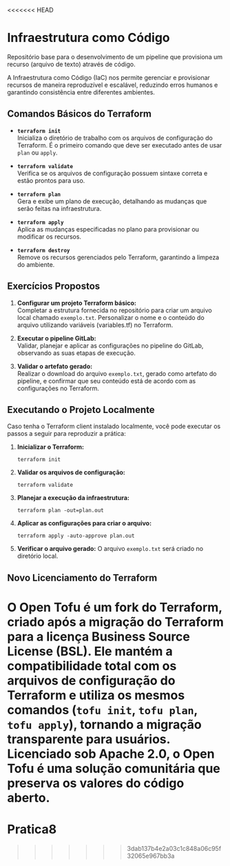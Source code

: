 <<<<<<< HEAD
# Infraestrutura como Código

Repositório base para o desenvolvimento de um pipeline que provisiona um recurso (arquivo de texto) através de código.

A Infraestrutura como Código (IaC) nos permite gerenciar e provisionar recursos de maneira reproduzível e escalável, reduzindo erros humanos e garantindo consistência entre diferentes ambientes.

## Comandos Básicos do Terraform

- **`terraform init`**  
  Inicializa o diretório de trabalho com os arquivos de configuração do Terraform. É o primeiro comando que deve ser executado antes de usar `plan` ou `apply`.

- **`terraform validate`**  
  Verifica se os arquivos de configuração possuem sintaxe correta e estão prontos para uso.

- **`terraform plan`**  
  Gera e exibe um plano de execução, detalhando as mudanças que serão feitas na infraestrutura.

- **`terraform apply`**  
  Aplica as mudanças especificadas no plano para provisionar ou modificar os recursos.

- **`terraform destroy`**  
  Remove os recursos gerenciados pelo Terraform, garantindo a limpeza do ambiente.

## Exercícios Propostos

1. **Configurar um projeto Terraform básico:**  
   Completar a estrutura fornecida no repositório para criar um arquivo local chamado `exemplo.txt`. Personalizar o nome e o conteúdo do arquivo utilizando variáveis (variables.tf) no Terraform.

2. **Executar o pipeline GitLab:**  
   Validar, planejar e aplicar as configurações no pipeline do GitLab, observando as suas etapas de execução.

3. **Validar o artefato gerado:**  
   Realizar o download do arquivo `exemplo.txt`, gerado como artefato do pipeline, e confirmar que seu conteúdo está de acordo com as configurações no Terraform.

## Executando o Projeto Localmente

Caso tenha o Terraform client instalado localmente, você pode executar os passos a seguir para reproduzir a prática:

1. **Inicializar o Terraform:**
   ```
   terraform init
   ```

2. **Validar os arquivos de configuração:**
   ```
   terraform validate
   ```

3. **Planejar a execução da infraestrutura:**
   ```
   terraform plan -out=plan.out
   ```

4. **Aplicar as configurações para criar o arquivo:**
   ```
   terraform apply -auto-approve plan.out
   ```

5. **Verificar o arquivo gerado:**
   O arquivo `exemplo.txt` será criado no diretório local.

## Novo Licenciamento do Terraform

O **Open Tofu** é um fork do Terraform, criado após a migração do Terraform para a licença Business Source License (BSL). Ele mantém a compatibilidade total com os arquivos de configuração do Terraform e utiliza os mesmos comandos (`tofu init`, `tofu plan`, `tofu apply`), tornando a migração transparente para usuários. Licenciado sob Apache 2.0, o Open Tofu é uma solução comunitária que preserva os valores do código aberto.
=======
# Pratica8
>>>>>>> 3dab137b4e2a03c1c848a06c95f32065e967bb3a
